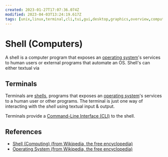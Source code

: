 ```yaml
---
created: 2023-01-27T17:07:36.074Z
modified: 2023-04-03T13:24:19.617Z
tags: [unix,linux,terminal,cli,tui,gui,desktop,graphics,overview,computers]
---
```

# Shell (Computers)

A shell is a computer program that exposes an [operating system][os-wiki]'s
services to human users or external programs that automate an OS.
Shell's can either textual via

## Terminals

Terminals are [shells][shell-wiki],
programs that exposes an [operating system][os-wiki]'s
services to a human user or other programs.
The terminal is just one way of interacting with
the *shell* using textual input & output.

Terminals provide a [Command-Line Interface (CLI)](cli.md) to the shell.

## References

* [Shell (Computing) (from Wikipedia, the free encyclopedia)][shell-wiki]
* [Operating System (from Wikipedia, the free encyclopedia)][os-wiki]

<!-- Hidden Reference Links Below Here -->
[shell-wiki]: https://en.wikipedia.org/wiki/Shell_%28computing%29 "Shell (Computing) (from Wikipedia, the free encyclopedia)"
[os-wiki]: https://en.wikipedia.org/wiki/Operating_system "Operating System (from Wikipedia, the free encyclopedia)"
